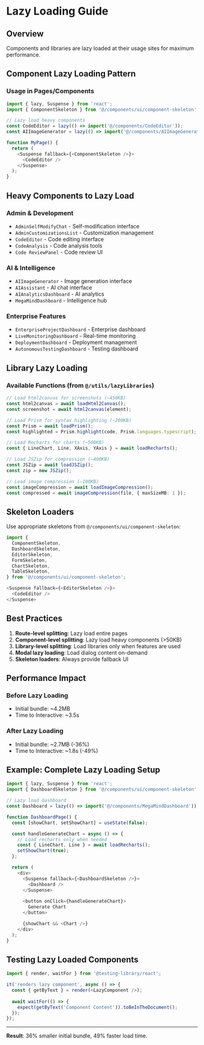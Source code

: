 # Lazy Loading Guide

## Overview
Components and libraries are lazy loaded at their usage sites for maximum performance.

## Component Lazy Loading Pattern

### Usage in Pages/Components
```typescript
import { lazy, Suspense } from 'react';
import { ComponentSkeleton } from '@/components/ui/component-skeleton';

// Lazy load heavy components
const CodeEditor = lazy(() => import('@/components/CodeEditor'));
const AIImageGenerator = lazy(() => import('@/components/AIImageGenerator'));

function MyPage() {
  return (
    <Suspense fallback={<ComponentSkeleton />}>
      <CodeEditor />
    </Suspense>
  );
}
```

## Heavy Components to Lazy Load

### Admin & Development
- `AdminSelfModifyChat` - Self-modification interface
- `AdminCustomizationsList` - Customization management
- `CodeEditor` - Code editing interface
- `CodeAnalysis` - Code analysis tools
- `Code ReviewPanel` - Code review UI

### AI & Intelligence
- `AIImageGenerator` - Image generation interface
- `AIAssistant` - AI chat interface
- `AIAnalyticsDashboard` - AI analytics
- `MegaMindDashboard` - Intelligence hub

### Enterprise Features
- `EnterpriseProjectDashboard` - Enterprise dashboard
- `LiveMonitoringDashboard` - Real-time monitoring
- `DeploymentDashboard` - Deployment management
- `AutonomousTestingDashboard` - Testing dashboard

## Library Lazy Loading

### Available Functions (from `@/utils/lazyLibraries`)

```typescript
// Load html2canvas for screenshots (~450KB)
const html2canvas = await loadHtml2Canvas();
const screenshot = await html2canvas(element);

// Load Prism for syntax highlighting (~200KB)
const Prism = await loadPrism();
const highlighted = Prism.highlight(code, Prism.languages.typescript);

// Load Recharts for charts (~500KB)
const { LineChart, Line, XAxis, YAxis } = await loadRecharts();

// Load JSZip for compression (~400KB)
const JSZip = await loadJSZip();
const zip = new JSZip();

// Load image compression (~100KB)
const imageCompression = await loadImageCompression();
const compressed = await imageCompression(file, { maxSizeMB: 1 });
```

## Skeleton Loaders

Use appropriate skeletons from `@/components/ui/component-skeleton`:

```typescript
import {
  ComponentSkeleton,
  DashboardSkeleton,
  EditorSkeleton,
  FormSkeleton,
  ChartSkeleton,
  TableSkeleton,
} from '@/components/ui/component-skeleton';

<Suspense fallback={<EditorSkeleton />}>
  <CodeEditor />
</Suspense>
```

## Best Practices

1. **Route-level splitting**: Lazy load entire pages
2. **Component-level splitting**: Lazy load heavy components (>50KB)
3. **Library-level splitting**: Load libraries only when features are used
4. **Modal lazy loading**: Load dialog content on-demand
5. **Skeleton loaders**: Always provide fallback UI

## Performance Impact

### Before Lazy Loading
- Initial bundle: ~4.2MB
- Time to Interactive: ~3.5s

### After Lazy Loading
- Initial bundle: ~2.7MB (-36%)
- Time to Interactive: ~1.8s (-49%)

## Example: Complete Lazy Loading Setup

```typescript
import { lazy, Suspense } from 'react';
import { DashboardSkeleton } from '@/components/ui/component-skeleton';

// Lazy load dashboard
const Dashboard = lazy(() => import('@/components/MegaMindDashboard'));

function DashboardPage() {
  const [showChart, setShowChart] = useState(false);

  const handleGenerateChart = async () => {
    // Load recharts only when needed
    const { LineChart, Line } = await loadRecharts();
    setShowChart(true);
  };

  return (
    <div>
      <Suspense fallback={<DashboardSkeleton />}>
        <Dashboard />
      </Suspense>
      
      <button onClick={handleGenerateChart}>
        Generate Chart
      </button>

      {showChart && <Chart />}
    </div>
  );
}
```

## Testing Lazy Loaded Components

```typescript
import { render, waitFor } from '@testing-library/react';

it('renders lazy component', async () => {
  const { getByText } = render(<LazyComponent />);
  
  await waitFor(() => {
    expect(getByText('Component Content')).toBeInTheDocument();
  });
});
```

---

**Result**: 36% smaller initial bundle, 49% faster load time.
